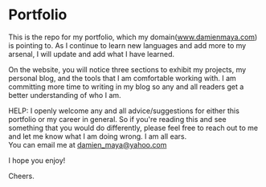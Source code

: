 # Portfolio

This is the repo for my portfolio, which my domain(www.damienmaya.com) is pointing to. As I continue to learn new languages and add more to my arsenal, I will update and add what I have learned.

On the website, you will notice three sections to exhibit my projects, my personal blog, and the tools that I am comfortable working with. I am committing more time to writing in my blog so any and all readers get a better understanding of who I am.

HELP:
I openly welcome any and all advice/suggestions for either this portfolio or my career in general. So if you're reading this and see something that you would do differently, please feel free to reach out to me and let me know what I am doing wrong. I am all ears.  
You can email me at damien_maya@yahoo.com 


I hope you enjoy! 

Cheers.
